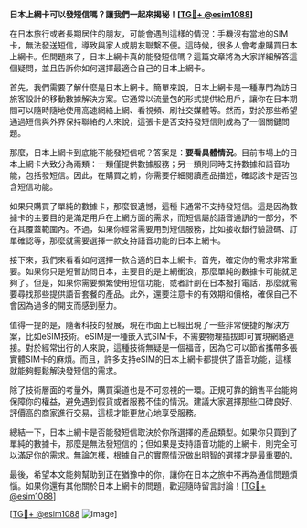 **日本上網卡可以發短信嗎？讓我們一起來揭秘！[[TG💪+ @esim1088](https://t.me/s/esim1088)]**

在日本旅行或者長期居住的朋友，可能會遇到這樣的情況：手機沒有當地的SIM卡，無法發送短信，導致與家人或朋友聯繫不便。這時候，很多人會考慮購買日本上網卡。但問題來了，日本上網卡真的能發短信嗎？這篇文章將為大家詳細解答這個疑問，並且告訴你如何選擇最適合自己的日本上網卡。

首先，我們需要了解什麼是日本上網卡。簡單來說，日本上網卡是一種專門為訪日旅客設計的移動數據解決方案。它通常以流量包的形式提供給用戶，讓你在日本期間可以隨時隨地使用高速網絡上網、看視頻、刷社交媒體等。然而，對於那些希望通過短信與外界保持聯絡的人來說，這張卡是否支持發短信則成為了一個關鍵問題。

那麼，日本上網卡到底能不能發短信呢？答案是：**要看具體情況**。目前市場上的日本上網卡大致分為兩類：一類僅提供數據服務；另一類則同時支持數據和語音功能，包括發短信。因此，在購買之前，你需要仔細閱讀產品描述，確認該卡是否包含短信功能。

如果只購買了單純的數據卡，那麼很遺憾，這種卡通常不支持發短信。這是因為數據卡的主要目的是滿足用戶在上網方面的需求，而短信屬於語音通訊的一部分，不在其覆蓋範圍內。不過，如果你經常需要用到短信服務，比如接收銀行驗證碼、訂單確認等，那麼就需要選擇一款支持語音功能的日本上網卡。

接下來，我們來看看如何選擇一款合適的日本上網卡。首先，確定你的需求非常重要。如果你只是短暫訪問日本，主要目的是上網衝浪，那麼單純的數據卡可能就足夠了。但是，如果你需要頻繁使用短信功能，或者計劃在日本撥打電話，那麼就需要尋找那些提供語音套餐的產品。此外，還要注意卡的有效期和價格，確保自己不會因為過多的開支而感到壓力。

值得一提的是，隨著科技的發展，現在市面上已經出現了一些非常便捷的解決方案，比如eSIM技術。eSIM是一種嵌入式SIM卡，不需要物理插拔即可實現網絡連接。對於經常出行的人來說，這種技術無疑是一個福音，因為它可以節省攜帶多張實體SIM卡的麻煩。而且，許多支持eSIM的日本上網卡都提供了語音功能，這樣就能夠輕鬆解決發短信的需求。

除了技術層面的考量外，購買渠道也是不可忽視的一環。正規可靠的銷售平台能夠保障你的權益，避免遇到假貨或者服務不佳的情況。建議大家選擇那些口碑良好、評價高的商家進行交易，這樣才能更放心地享受服務。

總結一下，日本上網卡是否能發短信取決於你所選擇的產品類型。如果你只買到了單純的數據卡，那麼是無法發短信的；但如果是支持語音功能的上網卡，則完全可以滿足你的需求。無論怎樣，根據自己的實際情況做出明智的選擇才是最重要的。

最後，希望本文能夠幫助到正在猶豫中的你，讓你在日本之旅中不再為通信問題煩惱。如果你還有其他關於日本上網卡的問題，歡迎隨時留言討論！[[TG💪+ @esim1088](https://t.me/s/esim1088)] 

[[TG💪+ @esim1088](https://t.me/s/esim1088) ![Image](https://i.postimg.cc/4NQfJmqS/Snipaste-2025-05-13-00-14-12.png)]